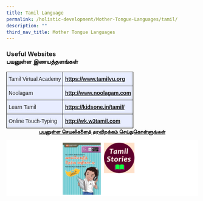 ```yaml
---
title: Tamil Language
permalink: /holistic-development/Mother-Tongue-Languages/tamil/
description: ""
third_nav_title: Mother Tongue Languages
---
```

### Useful Websites<br>பயனுள்ள இணயத்தளங்கள்

<style type="text/css">
.tg  {border-collapse:collapse;border-spacing:0;margin:0px auto;}
.tg td{border-color:black;border-style:solid;border-width:1px;font-family:Arial, sans-serif;font-size:14px;
  overflow:hidden;padding:10px 5px;word-break:normal;}
.tg th{border-color:black;border-style:solid;border-width:1px;font-family:Arial, sans-serif;font-size:14px;
  font-weight:normal;overflow:hidden;padding:10px 5px;word-break:normal;}
.tg .tg-2a7j{background-color:#E8EDFF;color:#134693;font-weight:bold;text-align:left;vertical-align:top}
.tg .tg-lr6o{background-color:#E8EDFF;color:#222;text-align:left;vertical-align:middle}
</style>
<table class="tg">
<tbody>
  <tr>
    <td class="tg-lr6o"><span style="color:#222">Tamil Virtual Academy</span></td>
    <td class="tg-2a7j"><a href="https://www.tamilvu.org/">https://www.tamilvu.org</a><br></td>
  </tr>
  <tr>
    <td class="tg-lr6o"><span style="color:#222"> Noolagam</span></td>
    <td class="tg-2a7j"><a href="http://www.noolagam.com/">http://www.noolagam.com </a></td>
  </tr>
  <tr>
    <td class="tg-lr6o"><span style="color:#222"> Learn Tamil</span></td>
    <td class="tg-2a7j"><a href="https://kidsone.in/tamil/"> https://kidsone.in/tamil/</a></td>
  </tr>
  <tr>
    <td class="tg-lr6o"><span style="color:#222"> Online Touch-Typing</span></td>
    <td class="tg-2a7j"><a href="http://wk.w3tamil.com/">http://wk.w3tamil.com</a></td>
  </tr>
</tbody>
</table>

<center><strong><u>பயனுள்ள செயலிகளைத் தரவிறக்கம் செய்துகொள்ளுங்கள்</u></strong></center>

![](/images/tml.png)